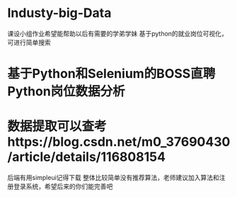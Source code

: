 # Industy-big-Data
课设小组作业希望能帮助以后有需要的学弟学妹
基于python的就业岗位可视化，可进行简单搜索
# 基于Python和Selenium的BOSS直聘Python岗位数据分析
# 数据提取可以查考https://blog.csdn.net/m0_37690430/article/details/116808154
后端有用simpleui记得下载
整体比较简单没有推荐算法，老师建议加入算法和注册登录系统，希望后来的你们能完善吧
